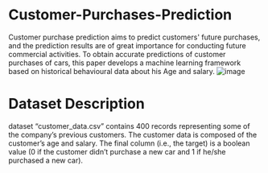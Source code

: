 # Customer-Purchases-Prediction
Customer purchase prediction aims to predict customers' future purchases, and the prediction results are of great importance for conducting future commercial activities. To obtain accurate predictions of customer purchases of cars, this paper develops a machine learning framework based on historical behavioural data about his Age and salary. 
![image](https://user-images.githubusercontent.com/85330521/210280177-8a24250c-fdc4-453d-978d-959fb6784ab4.png)

# Dataset Description 
dataset “customer_data.csv” contains 400 records
representing some of the company’s previous customers. The customer
data is composed of the customer’s age and salary. The final column (i.e.,
the target) is a boolean value (0 if the customer didn’t purchase a new car
and 1 if he/she purchased a new car).


